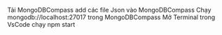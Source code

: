 Tải MongoDBCompass 
add các file Json vào MongoDBCompass
Chạy mongodb://localhost:27017 trong MongoDBCompass
Mở Terminal trong VsCode chạy npm start
